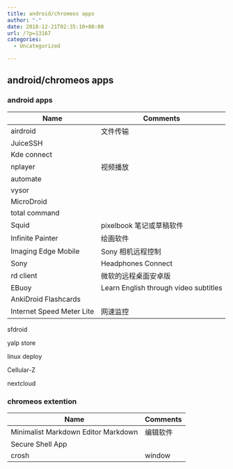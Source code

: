 ```yaml
---
title: android/chromeos apps
author: "-"
date: 2018-12-21T02:35:10+00:00
url: /?p=13167
categories:
  - Uncategorized

---
```

## android/chromeos apps
### android apps

| Name                      | Comments                              |
| ------------------------- | ------------------------------------- |
| airdroid                  | 文件传输                                  |
| JuiceSSH                  |                                       |
| Kde connect               |                                       |
| nplayer                   | 视频播放                                  |
| automate                  |                                       |
| vysor                     |                                       |
| MicroDroid                |                                       |
| total command             |                                       |
| Squid                     | pixelbook 笔记或草稿软件                     |
| Infinite Painter          | 绘画软件                                  |
| Imaging Edge Mobile       | Sony 相机远程控制                           |
| Sony                      | Headphones Connect|Sony 耳机管理软件        |
| rd client                 | 微软的远程桌面安卓版                            |
| EBuoy                     | Learn English through video subtitles |
| AnkiDroid Flashcards      |                                       |
| Internet Speed Meter Lite | 网速监控                                  |

sfdroid
  
yalp store
  
linux deploy
  
Cellular-Z
  
nextcloud

### chromeos extention

| Name                                | Comments |
| ----------------------------------- | -------- |
| Minimalist Markdown Editor Markdown | 编辑软件     |
|Secure Shell App||
|crosh|window|
